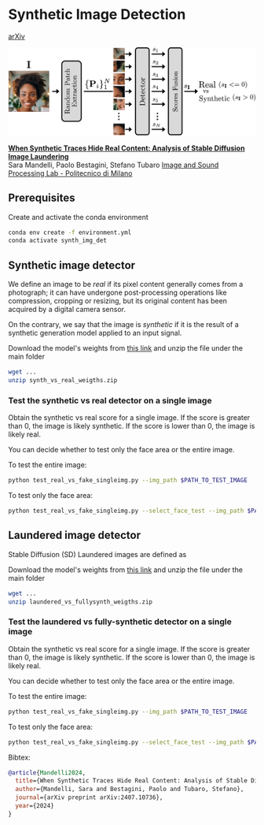 # Synthetic Image Detection
[arXiv](https://arxiv.org/pdf/2407.10736) 

<p align="center">
<img src=assets/synthetic_vs_real_detector.jpg />
</p>

[**When Synthetic Traces Hide Real Content: Analysis of Stable Diffusion Image Laundering**](https://arxiv.org/pdf/2407.10736)<br/>
Sara Mandelli, Paolo Bestagini, Stefano Tubaro
[Image and Sound Processing Lab - Politecnico di Milano](http://ispl.deib.polimi.it/)

## Prerequisites
Create and activate the conda environment
```bash
conda env create -f environment.yml
conda activate synth_img_det
```
## Synthetic image detector

We define an image to be _real_ if its pixel content generally comes from a photograph; it can have undergone post-processing operations like compression, cropping or resizing, but its original content has been acquired by a digital camera sensor.

On the contrary, we say that the image is _synthetic_ if it is the result of a synthetic generation model applied to an input signal.

Download the model's weights from [this link](...) and unzip the file under the main folder
```bash
wget ...
unzip synth_vs_real_weigths.zip
```

### Test the synthetic vs real detector on a single image
Obtain the synthetic vs real score for a single image.
If the score is greater than 0, the image is likely synthetic. 
If the score is lower than 0, the image is likely real.

You can decide whether to test only the face area or the entire image. 

To test the entire image:
```bash
python test_real_vs_fake_singleimg.py --img_path $PATH_TO_TEST_IMAGE
```
To test only the face area:
```bash
python test_real_vs_fake_singleimg.py --select_face_test --img_path $PATH_TO_TEST_IMAGE
```
## Laundered image detector

Stable Diffusion (SD) Laundered images are defined as 

Download the model's weights from [this link](...) and unzip the file under the main folder
```bash
wget ...
unzip laundered_vs_fullysynth_weigths.zip
```

### Test the laundered vs fully-synthetic detector on a single image
Obtain the synthetic vs real score for a single image.
If the score is greater than 0, the image is likely synthetic. 
If the score is lower than 0, the image is likely real.

You can decide whether to test only the face area or the entire image. 

To test the entire image:
```bash
python test_real_vs_fake_singleimg.py --img_path $PATH_TO_TEST_IMAGE
```
To test only the face area:
```bash
python test_real_vs_fake_singleimg.py --select_face_test --img_path $PATH_TO_TEST_IMAGE
```

Bibtex:
```bibtex
@article{Mandelli2024,
  title={When Synthetic Traces Hide Real Content: Analysis of Stable Diffusion Image Laundering},
  author={Mandelli, Sara and Bestagini, Paolo and Tubaro, Stefano},
  journal={arXiv preprint arXiv:2407.10736},
  year={2024}
}
